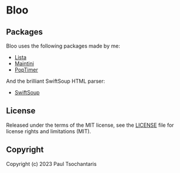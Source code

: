 Bloo
====

## Packages
Bloo uses the following packages made by me:
- [Lista](https://github.com/ptsochantaris/lista)
- [Maintini](https://github.com/ptsochantaris/maintini)
- [PopTimer](https://github.com/ptsochantaris/pop-timer)

And the brilliant SwiftSoup HTML parser:
- [SwiftSoup](https://github.com/scinfu/SwiftSoup)

## License

Released under the terms of the MIT license, see the [LICENSE](LICENSE.txt) file for license rights and limitations (MIT).

## Copyright

Copyright (c) 2023 Paul Tsochantaris
